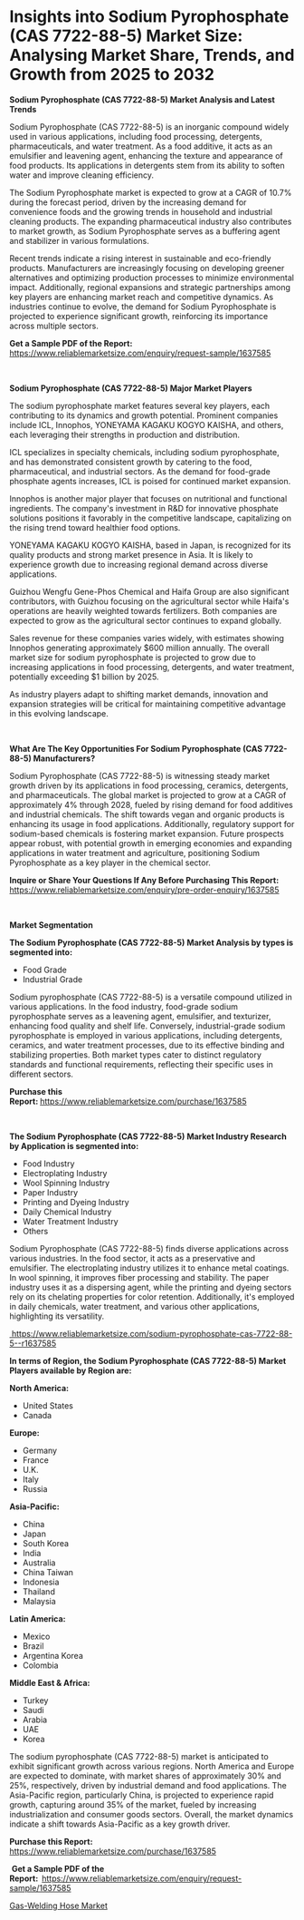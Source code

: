 <p><h1>Insights into Sodium Pyrophosphate (CAS 7722-88-5) Market Size: Analysing Market Share, Trends, and Growth from 2025 to 2032</h1></p><p><strong>Sodium Pyrophosphate (CAS 7722-88-5) Market Analysis and Latest Trends</strong></p>
<p><p>Sodium Pyrophosphate (CAS 7722-88-5) is an inorganic compound widely used in various applications, including food processing, detergents, pharmaceuticals, and water treatment. As a food additive, it acts as an emulsifier and leavening agent, enhancing the texture and appearance of food products. Its applications in detergents stem from its ability to soften water and improve cleaning efficiency.</p><p>The Sodium Pyrophosphate market is expected to grow at a CAGR of 10.7% during the forecast period, driven by the increasing demand for convenience foods and the growing trends in household and industrial cleaning products. The expanding pharmaceutical industry also contributes to market growth, as Sodium Pyrophosphate serves as a buffering agent and stabilizer in various formulations. </p><p>Recent trends indicate a rising interest in sustainable and eco-friendly products. Manufacturers are increasingly focusing on developing greener alternatives and optimizing production processes to minimize environmental impact. Additionally, regional expansions and strategic partnerships among key players are enhancing market reach and competitive dynamics. As industries continue to evolve, the demand for Sodium Pyrophosphate is projected to experience significant growth, reinforcing its importance across multiple sectors.</p></p>
<p><strong>Get a Sample PDF of the Report:&nbsp;</strong> <a href="https://www.reliablemarketsize.com/enquiry/request-sample/1637585?utm_campaign=1766&utm_medium=2&utm_source=Github&utm_content=ia&utm_term=01022025&utm_id=sodium-pyrophosphate-cas-7722-88-5">https://www.reliablemarketsize.com/enquiry/request-sample/1637585</a></p>
<p>&nbsp;</p>
<p><strong>Sodium Pyrophosphate (CAS 7722-88-5) Major Market Players</strong></p>
<p><p>The sodium pyrophosphate market features several key players, each contributing to its dynamics and growth potential. Prominent companies include ICL, Innophos, YONEYAMA KAGAKU KOGYO KAISHA, and others, each leveraging their strengths in production and distribution.</p><p>ICL specializes in specialty chemicals, including sodium pyrophosphate, and has demonstrated consistent growth by catering to the food, pharmaceutical, and industrial sectors. As the demand for food-grade phosphate agents increases, ICL is poised for continued market expansion.</p><p>Innophos is another major player that focuses on nutritional and functional ingredients. The company's investment in R&D for innovative phosphate solutions positions it favorably in the competitive landscape, capitalizing on the rising trend toward healthier food options.</p><p>YONEYAMA KAGAKU KOGYO KAISHA, based in Japan, is recognized for its quality products and strong market presence in Asia. It is likely to experience growth due to increasing regional demand across diverse applications.</p><p>Guizhou Wengfu Gene-Phos Chemical and Haifa Group are also significant contributors, with Guizhou focusing on the agricultural sector while Haifa's operations are heavily weighted towards fertilizers. Both companies are expected to grow as the agricultural sector continues to expand globally.</p><p>Sales revenue for these companies varies widely, with estimates showing Innophos generating approximately $600 million annually. The overall market size for sodium pyrophosphate is projected to grow due to increasing applications in food processing, detergents, and water treatment, potentially exceeding $1 billion by 2025.</p><p>As industry players adapt to shifting market demands, innovation and expansion strategies will be critical for maintaining competitive advantage in this evolving landscape.</p></p>
<p>&nbsp;</p>
<p><strong>What Are The Key Opportunities For Sodium Pyrophosphate (CAS 7722-88-5) Manufacturers?</strong></p>
<p><p>Sodium Pyrophosphate (CAS 7722-88-5) is witnessing steady market growth driven by its applications in food processing, ceramics, detergents, and pharmaceuticals. The global market is projected to grow at a CAGR of approximately 4% through 2028, fueled by rising demand for food additives and industrial chemicals. The shift towards vegan and organic products is enhancing its usage in food applications. Additionally, regulatory support for sodium-based chemicals is fostering market expansion. Future prospects appear robust, with potential growth in emerging economies and expanding applications in water treatment and agriculture, positioning Sodium Pyrophosphate as a key player in the chemical sector.</p></p>
<p><strong>Inquire or Share Your Questions If Any Before Purchasing This Report:</strong> <a href="https://www.reliablemarketsize.com/enquiry/pre-order-enquiry/1637585?utm_campaign=1766&utm_medium=2&utm_source=Github&utm_content=ia&utm_term=01022025&utm_id=sodium-pyrophosphate-cas-7722-88-5">https://www.reliablemarketsize.com/enquiry/pre-order-enquiry/1637585</a></p>
<p>&nbsp;</p>
<p><strong>Market Segmentation</strong></p>
<p><strong>The Sodium Pyrophosphate (CAS 7722-88-5) Market Analysis by types is segmented into:</strong></p>
<p><ul><li>Food Grade</li><li>Industrial Grade</li></ul></p>
<p><p>Sodium pyrophosphate (CAS 7722-88-5) is a versatile compound utilized in various applications. In the food industry, food-grade sodium pyrophosphate serves as a leavening agent, emulsifier, and texturizer, enhancing food quality and shelf life. Conversely, industrial-grade sodium pyrophosphate is employed in various applications, including detergents, ceramics, and water treatment processes, due to its effective binding and stabilizing properties. Both market types cater to distinct regulatory standards and functional requirements, reflecting their specific uses in different sectors.</p></p>
<p><strong>Purchase this Report:&nbsp;</strong><a href="https://www.reliablemarketsize.com/purchase/1637585?utm_campaign=1766&utm_medium=2&utm_source=Github&utm_content=ia&utm_term=01022025&utm_id=sodium-pyrophosphate-cas-7722-88-5">https://www.reliablemarketsize.com/purchase/1637585</a></p>
<p>&nbsp;</p>
<p><strong>The Sodium Pyrophosphate (CAS 7722-88-5) Market Industry Research by Application is segmented into:</strong></p>
<p><ul><li>Food Industry</li><li>Electroplating Industry</li><li>Wool Spinning Industry</li><li>Paper Industry</li><li>Printing and Dyeing Industry</li><li>Daily Chemical Industry</li><li>Water Treatment Industry</li><li>Others</li></ul></p>
<p><p>Sodium Pyrophosphate (CAS 7722-88-5) finds diverse applications across various industries. In the food sector, it acts as a preservative and emulsifier. The electroplating industry utilizes it to enhance metal coatings. In wool spinning, it improves fiber processing and stability. The paper industry uses it as a dispersing agent, while the printing and dyeing sectors rely on its chelating properties for color retention. Additionally, it's employed in daily chemicals, water treatment, and various other applications, highlighting its versatility.</p></p>
<p><a href="https://www.reliablemarketsize.com/sodium-pyrophosphate-cas-7722-88-5--r1637585?utm_campaign=1766&utm_medium=2&utm_source=Github&utm_content=ia&utm_term=01022025&utm_id=sodium-pyrophosphate-cas-7722-88-5">&nbsp;https://www.reliablemarketsize.com/sodium-pyrophosphate-cas-7722-88-5--r1637585</a></p>
<p><strong>In terms of Region, the Sodium Pyrophosphate (CAS 7722-88-5) Market Players available by Region are:</strong></p>
<p>
    <p> <strong> North America: </strong>
        <ul>
            <li>United States</li>
            <li>Canada</li>
        </ul>
        </p> 
    <p> <strong> Europe: </strong>
        <ul>
            <li>Germany</li>
            <li>France</li>
            <li>U.K.</li>
            <li>Italy</li>
            <li>Russia</li>
        </ul>
        </p> 
    <p> <strong> Asia-Pacific: </strong>
        <ul>
            <li>China</li>
            <li>Japan</li>
            <li>South Korea</li>
            <li>India</li>
            <li>Australia</li>
            <li>China Taiwan</li>
            <li>Indonesia</li>
            <li>Thailand</li>
            <li>Malaysia</li>
        </ul>
        </p> 
    <p> <strong> Latin America: </strong>
        <ul>
            <li>Mexico</li>
            <li>Brazil</li>
            <li>Argentina Korea</li>
            <li>Colombia</li>
        </ul>
        </p> 
    <p> <strong> Middle East & Africa: </strong>
        <ul>
            <li>Turkey</li>
            <li>Saudi</li>
            <li>Arabia</li>
            <li>UAE</li>
            <li>Korea</li>
        </ul>
    </p>
    </p>
<p><p>The sodium pyrophosphate (CAS 7722-88-5) market is anticipated to exhibit significant growth across various regions. North America and Europe are expected to dominate, with market shares of approximately 30% and 25%, respectively, driven by industrial demand and food applications. The Asia-Pacific region, particularly China, is projected to experience rapid growth, capturing around 35% of the market, fueled by increasing industrialization and consumer goods sectors. Overall, the market dynamics indicate a shift towards Asia-Pacific as a key growth driver.</p></p>
<p><strong>Purchase this Report: </strong><a href="https://www.reliablemarketsize.com/purchase/1637585?utm_campaign=1766&utm_medium=2&utm_source=Github&utm_content=ia&utm_term=01022025&utm_id=sodium-pyrophosphate-cas-7722-88-5">https://www.reliablemarketsize.com/purchase/1637585</a></p>
<p>&nbsp;<strong>Get a Sample PDF of the Report:&nbsp;&nbsp;</strong><a href="https://www.reliablemarketsize.com/enquiry/request-sample/1637585?utm_campaign=1766&utm_medium=2&utm_source=Github&utm_content=ia&utm_term=01022025&utm_id=sodium-pyrophosphate-cas-7722-88-5">https://www.reliablemarketsize.com/enquiry/request-sample/1637585</a></p>
<p><strong></strong></p>
<p><p><a href="https://github.com/XavierTyler76/Market-Research-Report-List-1/blob/main/gas-welding-hose-market.md?utm_campaign=1766&utm_medium=2&utm_source=Github&utm_content=ia&utm_term=01022025&utm_id=sodium-pyrophosphate-cas-7722-88-5">Gas-Welding Hose Market</a></p></p>